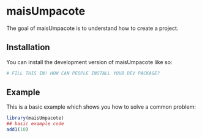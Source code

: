 
# maisUmpacote

<!-- badges: start -->
<!-- badges: end -->

The goal of maisUmpacote is to understand how to create a project.

## Installation

You can install the development version of maisUmpacote like so:

``` r
# FILL THIS IN! HOW CAN PEOPLE INSTALL YOUR DEV PACKAGE?
```

## Example

This is a basic example which shows you how to solve a common problem:

``` r
library(maisUmpacote)
## basic example code
add1(10)

```

